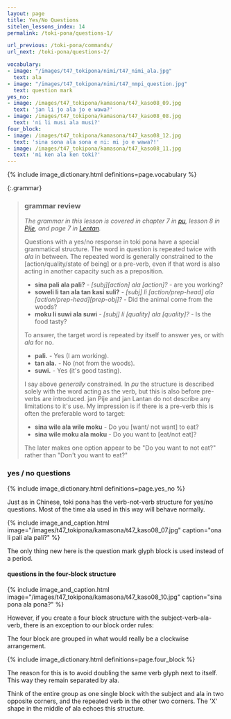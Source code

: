 ```yaml
---
layout: page
title: Yes/No Questions
sitelen_lessons_index: 14
permalink: /toki-pona/questions-1/

url_previous: /toki-pona/commands/
url_next: /toki-pona/questions-2/

vocabulary:
- image: "/images/t47_tokipona/nimi/t47_nimi_ala.jpg"
  text: ala
- image: "/images/t47_tokipona/nimi/t47_nmpi_question.jpg"
  text: question mark
yes_no:
- image: /images/t47_tokipona/kamasona/t47_kaso08_09.jpg
  text: 'jan li jo ala jo e wawa?'
- image: /images/t47_tokipona/kamasona/t47_kaso08_08.jpg
  text: 'ni li musi ala musi?'
four_block:
- image: /images/t47_tokipona/kamasona/t47_kaso08_12.jpg
  text: 'sina sona ala sona e ni: mi jo e wawa?!'
- image: /images/t47_tokipona/kamasona/t47_kaso08_11.jpg
  text: 'mi ken ala ken toki?'
---
```


{% include image_dictionary.html definitions=page.vocabulary %}

{:.grammar}
>### grammar review
>
>_The grammar in this lesson is covered in chapter 7 in [pu](https://www.amazon.com/dp/B012M1RLXS), lesson 8 in [Pije](https://en.wikibooks.org/wiki/Updated_jan_Pije%27s_lessons), and page 7 in [Lentan](https://devurandom.xyz/tokipona/)._
>
>Questions with a yes/no response in toki pona have a special grammatical structure. The word in question is repeated twice with _ala_ in between. The repeated word is generally constrained to the [action/quality/state of being] or a pre-verb, even if that word is also acting in another capacity such as a preposition.
>
>* __sina pali ala pali?__ - _[subj][action] ala [action]?_ - are you working?
>* __soweli li tan ala tan kasi suli?__ - _[subj] li [action/prep-head] ala [action/prep-head][prep-obj]?_ - Did the animal come from the woods?
>* __moku li suwi ala suwi__ - _[subj] li [quality] ala [quality]?_ - Is the food tasty?
>
> To answer, the target word is repeated by itself to answer yes, or with _ala_ for no.
>
>* __pali.__ - Yes (I am working).
>* __tan ala.__ - No (not from the woods).
>* __suwi.__ - Yes (it's good tasting).
>
> I say above _generally_ constrained. In _pu_ the structure is described solely with the word acting as the verb, but this is also before pre-verbs are introduced.  jan Pije and jan Lantan do not describe any limitations to it's use. My impression is if there is a pre-verb this is often the preferable word to target:
>
>* __sina wile ala wile moku__ - Do you [want/ not want] to eat?
>* __sina wile moku ala moku__ - Do you want to [eat/not eat]?
>
>The later makes one option appear to be "Do you want to not eat?" rather than "Don't you want to eat?"

### yes / no questions

{% include image_dictionary.html definitions=page.yes_no %}

Just as in Chinese, toki pona has the verb-not-verb structure for yes/no questions. Most of the time ala used in this way will behave normally.

{% include image_and_caption.html image="/images/t47_tokipona/kamasona/t47_kaso08_07.jpg" caption="ona li pali ala pali?" %}

The only thing new here is the question mark glyph block is used instead of a period.

#### questions in the four-block structure

{% include image_and_caption.html image="/images/t47_tokipona/kamasona/t47_kaso08_10.jpg" caption="sina pona ala pona?" %}

However, if you create a four block structure with the subject-verb-ala-verb, there is an exception to our block order rules:

The four block are grouped in what would really be a clockwise arrangement.

{% include image_dictionary.html definitions=page.four_block %}

The reason for this is to avoid doubling the same verb glyph next to itself. This way they remain separated by ala.

Think of the entire group as one single block with the subject and ala in two opposite corners, and the repeated verb in the other two corners. The 'X' shape in the middle of ala echoes this structure.
